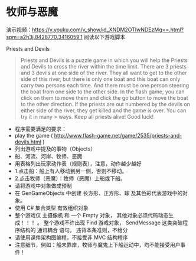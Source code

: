 # 牧师与恶魔
演示视频：https://v.youku.com/v_show/id_XNDM2OTIwNDEzMg==.html?spm=a2h3j.8428770.3416059.1
阅读以下游戏脚本

Priests and Devils

> Priests and Devils is a puzzle game in which you will help the Priests and Devils to cross the river within the time limit. There
> are 3 priests and 3 devils at one side of the river. They all want to get to the other side of this river, but there is only one
> boat and this boat can only carry two persons each time. And there must be one person steering the boat from one side to the other
> side. In the flash game, you can click on them to move them and click the go button to move the boat to the other direction. If the
> priests are out numbered by the devils on either side of the river, they get killed and the game is over. You can try it in many >
> ways. Keep all priests alive! Good luck!

- 程序需要满足的要求：
- play the game ( http://www.flash-game.net/game/2535/priests-and-devils.html )
- 列出游戏中提及的事物（Objects）
- 船、河流、河岸、牧师、恶魔
- 用表格列出玩家动作表（规则表），注意，动作越少越好
- 1.点击船：船上有人移动到另一侧，否则不移动。
- 2.点击牧师（恶魔）：牧师（恶魔）上船或下船。
- 请将游戏中对象做成预制
- 在 GenGameObjects 中创建 长方形、正方形、球 及其色彩代表游戏中的对象。
- 使用 C# 集合类型 有效组织对象
- 整个游戏仅 主摄像机 和 一个 Empty 对象， 其他对象必须代码动态生成！！！ 。 整个游戏不许出现 Find 游戏对象， SendMessage 这类突破程序结构的 通讯耦合 语句。 违背本条准则，不给分
- 请使用课件架构图编程，不接受非 MVC 结构程序
- 注意细节，例如：船未靠岸，牧师与魔鬼上下船运动中，均不能接受用户事件！
